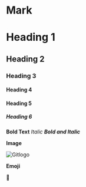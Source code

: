 # Mark
# Heading 1
## Heading 2
### Heading 3
#### Heading 4 
#### Heading 5
##### Heading 6
**Bold Text**
*Italic*
***Bold and Italic***

**Image**



![Gitlogo](https://avatars.githubusercontent.com/u/9919?s=200&v=4)


**Emoji**

:grimacing:

